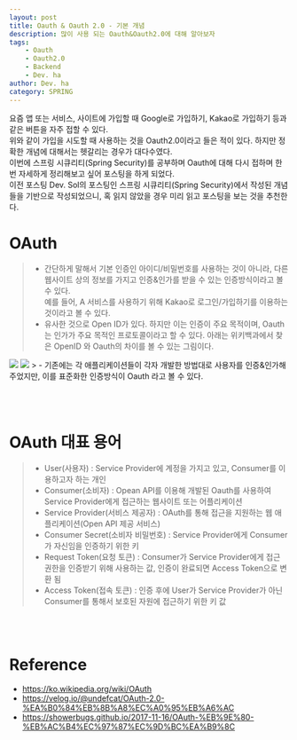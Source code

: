 ```yaml
---
layout: post
title: Oauth & Oauth 2.0 - 기본 개념
description: 많이 사용 되는 Oauth&Oauth2.0에 대해 알아보자
tags: 
    - Oauth
    - Oauth2.0
    - Backend
    - Dev. ha
author: Dev. ha
category: SPRING
---
```


요즘 앱 또는 서비스, 사이트에 가입할 때 Google로 가입하기, Kakao로 가입하기 등과 같은 버튼을 자주 접할 수 있다. <br>
위와 같이 가입을 시도할 때 사용하는 것을 Oauth2.0이라고 들은 적이 있다. 하지만 정확한 개념에 대해서는 헷갈리는 경우가 대다수였다. <br>
이번에 스프링 시큐리티(Spring Security)를 공부하며 Oauth에 대해 다시 접하며 한번 자세하게 정리해보고 싶어 포스팅을 하게 되었다. <br>
이전 포스팅 Dev. Sol의 포스팅인 스프링 시큐리티(Spring Security)에서 작성된 개념들을 기반으로 작성되었으니, 혹 읽지 않았을 경우 미리 읽고 포스팅을 보는 것을 추천한다.

# OAuth 
> - 간단하게 말해서 기본 인증인 아이디/비밀번호를 사용하는 것이 아니라, 다른 웹사이트 상의 정보를 가지고 인증&인가를 받을 수 있는 인증방식이라고 볼 수 있다.<br>
    예를 들어, A 서비스를 사용하기 위해 Kakao로 로그인/가입하기를 이용하는 것이라고 볼 수 있다.
> - 유사한 것으로 Open ID가 있다. 하지만 이는 인증이 주요 목적이며, Oauth는 인가가 주요 목적인 프로토콜이라고 할 수 있다.
    아래는 위키백과에서 찾은 OpenID 와 Oauth의 차이를 볼 수 있는 그림이다.
 <img src="https://commons.wikimedia.org/wiki/File:OpenIDvs.Pseudo-AuthenticationusingOAuth.svg">
 <img src="https://commons.wikimedia.org/wiki/File:OpenIDvs.Pseudo-AuthenticationusingOAuth.svg"> 
> - 기존에는 각 애플리케이션들이 각자 개발한 방법대로 사용자를 인증&인가해주었지만, 이를 표준화한 인증방식이 Oauth 라고 볼 수 있다.

<br><br>

# OAuth 대표 용어
> - User(사용자) : Service Provider에 계정을 가지고 있고, Consumer를 이용하고자 하는 개인 
> - Consumer(소비자) : Opean API를 이용해 개발된 Oauth를 사용하여 Service Provider에게 접근하는 웹사이트 또는 어플리케이션
> - Service Provider(서비스 제공자) : OAuth를 통해 접근을 지원하는 웹 애플리케이션(Open API 제공 서비스)
> - Consumer Secret(소비자 비밀번호) : Service Provider에게 Consumer가 자신임을 인증하기 위한 키
> - Request Token(요청 토큰) : Consumer가 Service Provider에게 접근 권한을 인증받기 위해 사용하는 값, 인증이 완료되면 Access Token으로 변환 됨
> - Access Token(접속 토큰) : 인증 후에 User가 Service Provider가 아닌 Consumer를 통해서 보호된 자원에 접근하기 위한 키 값

<br><br>
# Reference 
- https://ko.wikipedia.org/wiki/OAuth
- https://velog.io/@undefcat/OAuth-2.0-%EA%B0%84%EB%8B%A8%EC%A0%95%EB%A6%AC
- https://showerbugs.github.io/2017-11-16/OAuth-%EB%9E%80-%EB%AC%B4%EC%97%87%EC%9D%BC%EA%B9%8C
